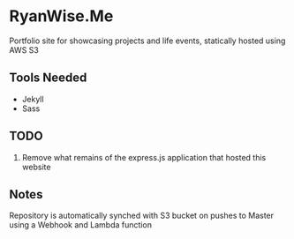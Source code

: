 # RyanWise.Me

Portfolio site for showcasing projects and life events, statically hosted using AWS S3

## Tools Needed
* Jekyll
* Sass

## TODO
1. Remove what remains of the express.js application that hosted this website

## Notes
Repository is automatically synched with S3 bucket on pushes to Master using a Webhook and Lambda function
